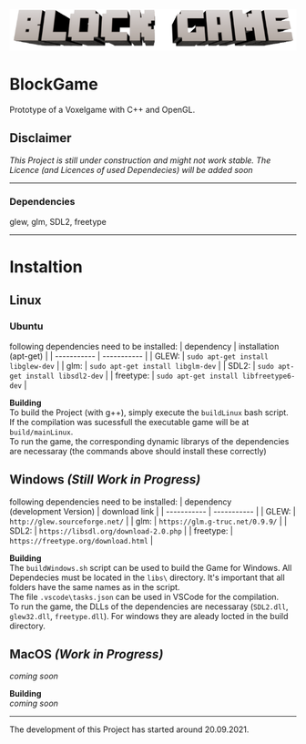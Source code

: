 <p align="center">
  <img src="https://github.com/LolBaum/BlockGame/blob/2d32680f58500a500f32f70ae24b23bb65a4ab83/GitHub/BlockGame_Logo.png"/>
</p>

# BlockGame
Prototype of a Voxelgame with C++ and OpenGL.
## Disclaimer
*This Project is still under construction and might not work stable.
The Licence (and Licences of used Dependecies) will be added soon*
___
### Dependencies
glew, glm, SDL2, freetype
___
# Instaltion 
## Linux
### Ubuntu
following dependencies need to be installed: 
| dependency | installation (apt-get) |
| ----------- | ----------- |
| GLEW: | `sudo apt-get install libglew-dev` |
| glm: | `sudo apt-get install libglm-dev` |
| SDL2: | `sudo apt-get install libsdl2-dev` |
| freetype: | `sudo apt-get install libfreetype6-dev` |

**Building**<br>
To build the Project (with g++), simply execute the `buildLinux` bash script.<br>
If the compilation was sucessfull the executable game will be at `build/mainLinux`.<br>
To run the game, the corresponding dynamic librarys of the dependencies are necessaray (the commands above should install these correctly)

## Windows *(Still Work in Progress)*
following dependencies need to be installed: 
| dependency <br>(development Version) | download link |
| ----------- | ----------- |
| GLEW: | `http://glew.sourceforge.net/` |
| glm: | `https://glm.g-truc.net/0.9.9/` |
| SDL2: | `https://libsdl.org/download-2.0.php` |
| freetype: | `https://freetype.org/download.html` |

**Building**<br>
The `buildWindows.sh` script can be used to build the Game for Windows. All Dependecies must be located in the `libs\` directory.
It's important that all folders have the same names as in the script.
<br>
The file `.vscode\tasks.json` can be used in VSCode for the compilation. <br>
To run the game, the DLLs of the dependencies are necessaray (`SDL2.dll`, `glew32.dll`, `freetype.dll`). For windows they are aleady locted in the build directory.

## MacOS *(Work in Progress)*
_coming soon_

**Building**<br>
_coming soon_



___
The development of this Project has started around 20.09.2021.
